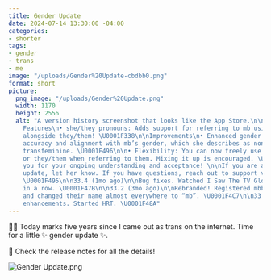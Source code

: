 ```yaml
---
title: Gender Update
date: 2024-07-14 13:30:00 -04:00
categories:
- shorter
tags:
- gender
- trans
- me
image: "/uploads/Gender%20Update-cbdbb0.png"
format: short
picture:
  png_image: "/uploads/Gender%20Update.png"
  width: 1170
  height: 2556
  alt: "A version history screenshot that looks like the App Store.\n\n33.5 (now)\nNew
    Features\n• she/they pronouns: Adds support for referring to mb using she/her
    alongside they/them! \U0001F338\n\nImprovements\n• Enhanced gender euphoria: Improves
    accuracy and alignment with mb’s gender, which she describes as nonbinary and
    transfeminine. \U0001F496\n\n• Flexibility: You can now freely use either she/her
    or they/them when referring to them. Mixing it up is encouraged. \U0001F938\U0001F3FC\n\nThank
    you for your ongoing understanding and acceptance! \n\nIf you are a fan of this
    update, let her know. If you have questions, reach out to support via DM or mb@mbbischoff.com.
    \U0001F495\n\n33.4 (1mo ago)\n\nBug fixes. Watched I Saw The TV Glow (2024), twice
    in a row. \U0001F47B\n\n33.2 (3mo ago)\n\nRebranded! Registered mbbischoff.com
    and changed their name almost everywhere to “mb”. \U0001F4C7\n\n33.1 (4mo ago)\n\nPerformance
    enhancements. Started HRT. \U0001F48A"
---
```


🏳️‍⚧️ Today marks five years since I came out as trans on the internet. Time for a little ✨ gender update ✨.

💖 Check the release notes for all the details!

![Gender Update.png](/uploads/Gender%20Update.png)